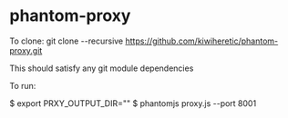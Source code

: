 # phantom-proxy

To clone: git clone --recursive https://github.com/kiwiheretic/phantom-proxy.git  

This should satisfy any git module dependencies

To run:  

$ export PRXY\_OUTPUT\_DIR="<your output directory>"
$ phantomjs proxy.js --port 8001

